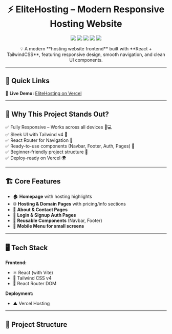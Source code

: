 <h1 align="center">⚡ EliteHosting – Modern Responsive Hosting Website</h1>

<p align="center">
  <img src="https://img.shields.io/badge/React-18-61dafb?logo=react&logoColor=white" />
  <img src="https://img.shields.io/badge/TailwindCSS-4.0-38bdf8?logo=tailwindcss&logoColor=white" />
  <img src="https://img.shields.io/badge/Vite-646CFF?logo=vite&logoColor=white" />
  <img src="https://img.shields.io/badge/React_Router-CA4245?logo=reactrouter&logoColor=white" />
  <img src="https://img.shields.io/badge/Deployed-Vercel-black?logo=vercel" />
</p>

<p align="center">
💡 A modern **hosting website frontend** built with **React + TailwindCSS**, featuring responsive design, smooth navigation, and clean UI components.
</p>

---

## 🚀 Quick Links
🔗 **Live Demo:** [EliteHosting on Vercel](https://elitehosting-react-bby9.vercel.app/)  

---

## 🌟 Why This Project Stands Out?
✅ Fully Responsive – Works across all devices 📱💻  
✅ Sleek UI with Tailwind v4 🎨  
✅ React Router for Navigation 🧭  
✅ Ready-to-use components (Navbar, Footer, Auth, Pages) 🧩  
✅ Beginner-friendly project structure 🚀  
✅ Deploy-ready on Vercel 🌍  

---

## 🏗️ Core Features
- 🏠 **Homepage** with hosting highlights  
- 🌐 **Hosting & Domain Pages** with pricing/info sections  
- 📄 **About & Contact Pages**  
- 🔑 **Login & Signup Auth Pages**  
- 🎯 **Reusable Components** (Navbar, Footer)  
- 📱 **Mobile Menu for small screens**  

---

## 🖥️ Tech Stack
**Frontend:**
- ⚛️ React (with Vite)
- 🎨 Tailwind CSS v4
- 🔗 React Router DOM

**Deployment:**
- ▲ Vercel Hosting

---

## 📂 Project Structure
